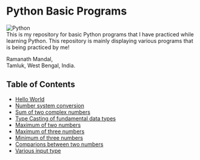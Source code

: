 # Python Basic Programs
![Python](https://img.shields.io/badge/Python-3.7-brightgreen.svg)<br />
This is my repository for basic Python programs that I have practiced while learning Python.
This repository is mainly displaying various programs that is being practiced by me! 

Ramanath Mandal,<br />
Tamluk, West Bengal, India.<br />

## Table of Contents

* [Hello World](https://github.com/MRamanath/Python-Basic-Programs/blob/master/Python-Programs/helloWorld.py)
* [Number system conversion](https://github.com/MRamanath/Python-Basic-Programs/blob/master/Python-Programs/01NumSysConversion.py)
* [Sum of two complex numbers](https://github.com/MRamanath/Python-Basic-Programs/blob/master/Python-Programs/02SumOfTwoComplexNo.py)
* [Type Casting of fundamental data types](https://github.com/MRamanath/Python-Basic-Programs/blob/master/Python-Programs/03TypeCasting.py)
* [Maximum of two numbers](https://github.com/MRamanath/Python-Basic-Programs/blob/master/Python-Programs/04MaxOfTwoNo.py)
* [Maximum of three numbers](https://github.com/MRamanath/Python-Basic-Programs/blob/master/Python-Programs/05MaxOfThreeNo.py)
* [Minimum of three numbers](https://github.com/MRamanath/Python-Basic-Programs/blob/master/Python-Programs/06MinOfThreeNo.py)
* [Comparions between two numbers](https://github.com/MRamanath/Python-Basic-Programs/blob/master/Python-Programs/07TwoNumComparison.py)
* [Various input type](https://github.com/MRamanath/Python-Basic-Programs/blob/master/Python-Programs/08MultipleInputType.py)
    

